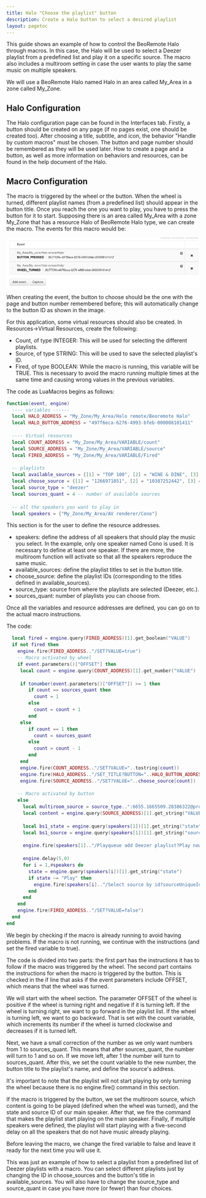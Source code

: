 ```yaml
---
title: Halo "Choose the playlist" button 
description: Create a Halo button to select a desired playlist
layout: pagetoc
---
```


This guide shows an example of how to control the BeoRemote Halo through macros. In this case, the Halo will be used to select a Deezer playlist from a predefined list and play it on a specific source. The macro also includes a multiroom setting in case the user wants to play the same music on multiple speakers.

We will use a BeoRemote Halo named Halo in an area called My_Area in a zone called My_Zone.

## Halo Configuration
The Halo configuration page can be found in the Interfaces tab. Firstly, a button should be created on any page (if no pages exist, one should be created too). After choosing a title, subtitle, and icon, the behavior "Handle by custom macros" must be chosen. The button and page number should be remembered as they will be used later. How to create a page and a button, as well as more information on behaviors and resources, can be found in the help document of the Halo.

## Macro Configuration
The macro is triggered by the wheel or the button. When the wheel is turned, different playlist names (from a predefined list) should appear in the button title. Once you reach the one you want to play, you have to press the button for it to start. Supposing there is an area called My_Area with a zone My_Zone that has a resource Halo of BeoRemote Halo type, we can create the macro. The events for this macro would be:

<div class="text-center">
  <img src="/bli-guides/pictures/bli-halo-playlist-tutorial/macro-events.png" class="img-fluid" alt="Event to execute the Macro"/>
</div>

When creating the event, the button to choose should be the one with the page and button number remembered before; this will automatically change to the button ID as shown in the image.

For this application, some virtual resources should also be created. In Resources->Virtual Resources, create the following:
- Count, of type INTEGER: This will be used for selecting the different playlists.
- Source, of type STRING: This will be used to save the selected playlist's ID.
- Fired, of type BOOLEAN: While the macro is running, this variable will be TRUE. This is necessary to avoid the macro running multiple times at the same time and causing wrong values in the previous variables.

The code as LuaMacros begins as follows:

```lua
function(event, engine)
  ---- variables ------
  local HALO_ADDRESS = "My_Zone/My_Area/Halo remote/Beoremote Halo"
  local HALO_BUTTON_ADDRESS = "497f6eca-6276-4993-bfeb-000008101411"
  
  ---- Virtual resources
  local COUNT_ADDRESS = "My_Zone/My_Area/VARIABLE/count" 
  local SOURCE_ADDRESS = "My_Zone/My_Area/VARIABLE/source" 
  local FIRED_ADDRESS = "My_Zone/My_Area/VARIABLE/Fired"
  
  -- playlists 
  local available_sources = {[1] = "TOP 100", [2] = "WINE & DINE", [3] = "FAVOURITES", [4] = "JAZZ"} -- Playlists' name for the button title
  local choose_source = {[1] = "1266971851", [2] = "10387252442", [3] = "253141911", [4] = "1914526462"} -- Playlists' ID
  local source_type = "deezer" 
  local sources_quant = 4 -- number of available sources
  
  -- all the speakers you want to play in
  local speakers = {"My_Zone/My_Area/AV renderer/Cono"}
```

This section is for the user to define the resource addresses.
- speakers: define the address of all speakers that should play the music you select. In the example, only one speaker named Cono is used. It is necessary to define at least one speaker. If there are more, the multiroom function will activate so that all the speakers reproduce the same music.
- available_sources: define the playlist titles to set in the button title.
- choose_source: define the playlist IDs (corresponding to the titles defined in available_sources).
- source_type: source from where the playlists are selected (Deezer, etc.).
- sources_quant: number of playlists you can choose from.

Once all the variables and resource addresses are defined, you can go on to the actual macro instructions.

The code:
```lua
  local fired = engine.query(FIRED_ADDRESS)[1].get_boolean("VALUE")
  if not fired then
    engine.fire(FIRED_ADDRESS.."/SET?VALUE=true")
    -- Macro activated by wheel
    if event.parameters()["OFFSET"] then 
     local count = engine.query(COUNT_ADDRESS)[1].get_number("VALUE")

     if tonumber(event.parameters()["OFFSET"]) >= 1 then
        if count == sources_quant then
          count = 1
        else
          count = count + 1
        end
     else
        if count == 1 then
          count = sources_quant
        else
          count = count - 1
        end
     end
     engine.fire(COUNT_ADDRESS.."/SET?VALUE="..tostring(count))
     engine.fire(HALO_ADDRESS.."/SET_TITLE?BUTTON="..HALO_BUTTON_ADDRESS.."&TITLE="..available_sources[count])                
     engine.fire(SOURCE_ADDRESS.."/SET?VALUE="..choose_source[count])

    -- Macro activated by button
    else 
      local multiroom_source = source_type..":6655.1665509.28386322@products.bang-olufsen.com"
      local content = engine.query(SOURCE_ADDRESS)[1].get_string("VALUE")

      local bs1_state = engine.query(speakers[1])[1].get_string("state")
      local bs1_source = engine.query(speakers[1])[1].get_string("sourceUniqueId")

      engine.fire(speakers[1].."/Playqueue add Deezer playlist?Play now=true&Playlist id="..content)

      engine.delay(5,0)
      for i = 1,#speakers do
        state = engine.query(speakers[i])[1].get_string("state")
        if state ~= "Play" then
          engine.fire(speakers[i].."/Select source by id?sourceUniqueId="..multiroom_source)
        end
      end
    end
    engine.fire(FIRED_ADDRESS.."/SET?VALUE=false")
  end
end 
```

We begin by checking if the macro is already running to avoid having problems. If the macro is not running, we continue with the instructions (and set the fired variable to true).

The code is divided into two parts: the first part has the instructions it has to follow if the macro was triggered by the wheel. The second part contains the instructions for when the macro is triggered by the button. This is checked in the if line that asks if the event parameters include OFFSET, which means that the wheel was turned.

We will start with the wheel section. The parameter OFFSET of the wheel is positive if the wheel is turning right and negative if it is turning left. If the wheel is turning right, we want to go forward in the playlist list. If the wheel is turning left, we want to go backward. That is set with the count variable, which increments its number if the wheel is turned clockwise and decreases if it is turned left.

Next, we have a small correction of the number as we only want numbers from 1 to sources_quant. This means that after sources_quant, the number will turn to 1 and so on. If we move left, after 1 the number will turn to sources_quant. After this, we set the count variable to the new number, the button title to the playlist's name, and define the source's address.

It's important to note that the playlist will not start playing by only turning the wheel because there is no engine.fire() command in this section.

If the macro is triggered by the button, we set the multiroom source, which content is going to be played (defined when the wheel was turned), and the state and source ID of our main speaker. After that, we fire the command that makes the playlist start playing on the main speaker. Finally, if multiple speakers were defined, the playlist will start playing with a five-second delay on all the speakers that do not have music already playing.

Before leaving the macro, we change the fired variable to false and leave it ready for the next time you will use it.

This was just an example of how to select a playlist from a predefined list of Deezer playlists with a macro. You can select different playlists just by changing the ID in choose_sources and the button's title in available_sources. You will also have to change the source_type and source_quant in case you have more (or fewer) than four choices.

